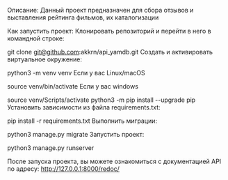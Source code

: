 Описание:
Данный проект предназначен для сбора отзывов и выставления рейтинга фильмов, их каталогизации

Как запустить проект:
Клонировать репозиторий и перейти в него в командной строке:

git clone git@github.com:akkrn/api_yamdb.git
Cоздать и активировать виртуальное окружение:

python3 -m venv venv
Если у вас Linux/macOS

source venv/bin/activate
Если у вас windows

source venv/Scripts/activate
python3 -m pip install --upgrade pip
Установить зависимости из файла requirements.txt:

pip install -r requirements.txt
Выполнить миграции:

python3 manage.py migrate
Запустить проект:

python3 manage.py runserver


После запуска проекта, вы можете ознакомиться с документацией API по адресу: http://127.0.0.1:8000/redoc/

